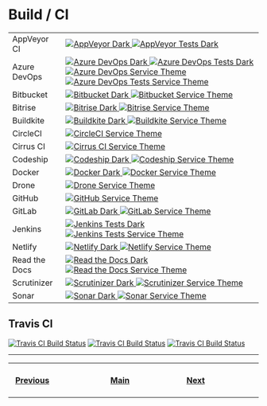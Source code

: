 # Build / CI

<table>
    <tr>
        <td>AppVeyor CI</td>
        <td>
            <a href="https://shields.io/category/build">
              <img
               src="https://img.shields.io/appveyor/build/gruntjs/grunt?branch=master&label=AppVeyor%20CI&logo=appveyor&logoColor=ffffff&labelColor=282828"
               alt="AppVeyor Dark"
              >
            </a>
            <a href="https://shields.io/category/build">
              <img
               src="https://img.shields.io/appveyor/tests/NZSmartie/coap-net-iu0to?compact_message&branch=master&label=AppVeyor%20Tests&logo=appveyor&logoColor=ffffff&labelColor=282828"
               alt="AppVeyor Tests Dark"
              >
            </a>
        </td>
    </tr>
    <tr>
        <td>Azure DevOps</td>
        <td>
            <a href="https://shields.io/category/build">
              <img
               src="https://img.shields.io/azure-devops/build/totodem/8cf3ec0e-d0c2-4fcd-8206-ad204f254a96/2?branch=master&label=Azure%20DevOps&logo=Microsoft%20Azure&logoColor=ffffff&labelColor=282828&style=flat"
               alt="Azure DevOps Dark"
              >
            </a>
            <a href="https://shields.io/category/build">
              <img
               src="https://img.shields.io/azure-devops/tests/azuredevops-powershell/azuredevops-powershell/1?compact_message&branch=master&label=Azure%20Tests&logo=Microsoft%20Azure&logoColor=ffffff&labelColor=282828&style=flat"
               alt="Azure DevOps Tests Dark"
              >
            </a>
            <a href="https://shields.io/category/build">
              <img
               src="https://img.shields.io/azure-devops/build/totodem/8cf3ec0e-d0c2-4fcd-8206-ad204f254a96/2?branch=master&label=Azure%20DevOps&logo=Microsoft%20Azure&logoColor=ffffff&labelColor=007fff&style=flat"
               alt="Azure DevOps Service Theme"
              >
            </a>
            <a href="https://shields.io/category/build">
              <img
               src="https://img.shields.io/azure-devops/tests/azuredevops-powershell/azuredevops-powershell/1?compact_message&branch=master&label=Azure%20Tests&logo=Microsoft%20Azure&logoColor=ffffff&labelColor=007fff&style=flat"
               alt="Azure DevOps Tests Service Theme"
              >
            </a>
        </td>
    </tr>
    <tr>
        <td>Bitbucket</td>
        <td>
            <a href="https://shields.io/category/build">
              <img
               src="https://img.shields.io/bitbucket/pipelines/atlassian/adf-builder-javascript/task/SECO-2168?branch=master&label=Bitbucket&logo=Bitbucket&logoColor=ffffff&labelColor=282828"
               alt="Bitbucket Dark"
              >
            </a>
            <a href="https://shields.io/category/build">
              <img
               src="https://img.shields.io/bitbucket/pipelines/atlassian/adf-builder-javascript/task/SECO-2168?branch=master&label=Bitbucket&logo=Bitbucket&logoColor=ffffff&labelColor=0052CC"
               alt="Bitbucket Service Theme"
              >
            </a>
        </td>
    </tr>
    <tr>
        <td>Bitrise</td>
        <td>
            <a href="https://shields.io/category/build">
              <img
               src="https://img.shields.io/bitbucket/pipelines/atlassian/adf-builder-javascript/task/SECO-2168?branch=master&label=Bitrise&logo=Bitrise&logoColor=ffffff&labelColor=282828"
               alt="Bitrise Dark"
              >
            </a>
            <a href="https://shields.io/category/build">
              <img
               src="https://img.shields.io/bitbucket/pipelines/atlassian/adf-builder-javascript/task/SECO-2168?branch=master&label=Bitrise&logo=Bitrise&logoColor=ffffff&labelColor=683D87"
               alt="Bitrise Service Theme"
              >
            </a>
        </td>
    </tr>
    <tr>
        <td>Buildkite</td>
        <td>
            <a href="https://shields.io/category/build">
              <img
               src="https://img.shields.io/buildkite/3826789cf8890b426057e6fe1c4e683bdf04fa24d498885489?branch=master&label=Buildkite&logo=Buildkite&logoColor=ffffff&labelColor=282828"
               alt="Buildkite Dark"
              >
            </a>
            <a href="https://shields.io/category/build">
              <img
               src="https://img.shields.io/buildkite/3826789cf8890b426057e6fe1c4e683bdf04fa24d498885489?branch=master&label=Buildkite&logo=Buildkite&logoColor=ffffff&labelColor=14CC80"
               alt="Buildkite Service Theme"
              >
            </a>
        </td>
    </tr>
    <tr>
        <td>CircleCI</td>
        <td>
            <a href="https://shields.io/category/build">
              <img
               src="https://img.shields.io/circleci/build/github/RedSparr0w/node-csgo-parser?branch=master&label=CircleCI&logo=CircleCI&logoColor=ffffff&labelColor=343434"
               alt="CircleCI Service Theme"
              >
            </a>
        </td>
    </tr>
    <tr>
        <td>Cirrus CI</td>
        <td>
            <a href="https://shields.io/category/build">
              <img
               src="https://img.shields.io/cirrus/github/flutter/flutter?branch=master&label=Cirrus%20CI&logo=Cirrus%20CI&logoColor=ffffff&labelColor=212121"
               alt="Cirrus CI Service Theme"
              >
            </a>
        </td>
    </tr>
    <tr>
        <td>Codeship</td>
        <td>
            <a href="https://shields.io/category/build">
              <img
               src="https://img.shields.io/codeship/d6c1ddd0-16a3-0132-5f85-2e35c05e22b1?branch=master&label=Codeship&logo=Codeship&logoColor=ffffff&labelColor=282828"
               alt="Codeship Dark"
              >
            </a>
            <a href="https://shields.io/category/build">
              <img
               src="https://img.shields.io/codeship/d6c1ddd0-16a3-0132-5f85-2e35c05e22b1?branch=master&label=Codeship&logo=Codeship&logoColor=ffffff&labelColor=3C4858"
               alt="Codeship Service Theme"
              >
            </a>
        </td>
    </tr>
    <tr>
        <td>Docker</td>
        <td>
            <a href="https://shields.io/category/build">
              <img
               src="https://img.shields.io/codeship/d6c1ddd0-16a3-0132-5f85-2e35c05e22b1?branch=master&label=Docker&logo=Docker&logoColor=ffffff&labelColor=282828"
               alt="Docker Dark"
              >
            </a>
            <a href="https://shields.io/category/build">
              <img
               src="https://img.shields.io/codeship/d6c1ddd0-16a3-0132-5f85-2e35c05e22b1?branch=master&label=Docker&logo=Docker&logoColor=ffffff&labelColor=2496ED"
               alt="Docker Service Theme"
              >
            </a>
        </td>
    </tr>
    <tr>
        <td>Drone</td>
        <td>
            <a href="https://shields.io/category/build">
              <img
               src="https://img.shields.io/drone/build/drone/drone?branch=master&label=Drone&logo=Drone&logoColor=ffffff&labelColor=212121"
               alt="Drone Service Theme"
              >
            </a>
        </td>
    </tr>
    <tr>
        <td>GitHub</td>
        <td>
            <a href="https://shields.io/category/build">
              <img
               src="https://img.shields.io/github/workflow/status/actions/toolkit/toolkit-unit-tests?branch=master&label=GitHub&logo=GitHub&logoColor=ffffff&labelColor=181717"
               alt="GitHub Service Theme"
              >
            </a>
        </td>
    </tr>
    <tr>
        <td>GitLab</td>
        <td>
            <a href="https://shields.io/category/build">
              <img
               src="https://img.shields.io/gitlab/pipeline/gitlab-org/gitlab/master?branch=master&label=GitLab&logo=GitLab&logoColor=ffffff&labelColor=282828"
               alt="GitLab Dark"
              >
            </a>
            <a href="https://shields.io/category/build">
              <img
               src="https://img.shields.io/gitlab/pipeline/gitlab-org/gitlab/master?branch=master&label=GitLab&logo=GitLab&logoColor=ffffff&labelColor=FCA121"
               alt="GitLab Service Theme"
              >
            </a>
        </td>
    </tr>
    <tr>
        <td>Jenkins</td>
        <td>
            <a href="https://shields.io/category/build">
              <img
               src="https://img.shields.io/jenkins/tests?compact_message&jobUrl=https%3A%2F%2Fjenkins.sqlalchemy.org%2Fjob%2Falembic_coverage&branch=master&label=Jenkins&logo=Jenkins&logoColor=ffffff&labelColor=282828"
               alt="Jenkins Tests Dark"
              >
            </a>
            <a href="https://shields.io/category/build">
              <img
               src="https://img.shields.io/jenkins/tests?compact_message&jobUrl=https%3A%2F%2Fjenkins.sqlalchemy.org%2Fjob%2Falembic_coverage&branch=master&label=Jenkins&logo=Jenkins&logoColor=ffffff&labelColor=D24939"
               alt="Jenkins Tests Service Theme"
              >
            </a>
        </td>
    </tr>
    <tr>
        <td>Netlify</td>
        <td>
            <a href="https://shields.io/category/build">
              <img
               src="https://img.shields.io/netlify/e6d5a4e0-dee1-4261-833e-2f47f509c68f?branch=master&label=Netlify&logo=Netlify&logoColor=ffffff&labelColor=282828"
               alt="Netlify Dark"
              >
            </a>
            <a href="https://shields.io/category/build">
              <img
               src="https://img.shields.io/netlify/e6d5a4e0-dee1-4261-833e-2f47f509c68f?branch=master&label=Netlify&logo=Netlify&logoColor=ffffff&labelColor=00C7B7"
               alt="Netlify Service Theme"
              >
            </a>
        </td>
    </tr>
    <tr>
        <td>Read the Docs</td>
        <td>
            <a href="https://shields.io/category/build">
              <img
               src="https://img.shields.io/readthedocs/pip?branch=master&label=Read%20the%20Docs&logo=Read%20the%20Docs&logoColor=ffffff&labelColor=282828"
               alt="Read the Docs Dark"
              >
            </a>
            <a href="https://shields.io/category/build">
              <img
               src="https://img.shields.io/readthedocs/pip?branch=master&label=Read%20the%20Docs&logo=Read%20the%20Docs&logoColor=ffffff&labelColor=8CA1AF"
               alt="Read the Docs Service Theme"
              >
            </a>
        </td>
    </tr>
    <tr>
        <td>Scrutinizer</td>
        <td>
            <a href="https://shields.io/category/build">
              <img
               src="https://img.shields.io/scrutinizer/build/g/filp/whoops?branch=master&label=Scrutinizer%20CI&logo=Scrutinizer%20CI&logoColor=ffffff&labelColor=282828"
               alt="Scrutinizer Dark"
              >
            </a>
            <a href="https://shields.io/category/build">
              <img
               src="https://img.shields.io/scrutinizer/build/g/filp/whoops?branch=master&label=Scrutinizer%20CI&logo=Scrutinizer%20CI&logoColor=ffffff&labelColor=8A9296"
               alt="Scrutinizer Service Theme"
              >
            </a>
        </td>
    </tr>
    <tr>
        <td>Sonar</td>
        <td>
            <a href="https://shields.io/category/build">
              <img
               src="https://img.shields.io/sonar/tests/mailbox-cleaner?compact_message&server=https%3A%2F%2Fsonarcloud.io&branch=master&label=SonarCloud&logo=SonarCloud&logoColor=ffffff&labelColor=282828"
               alt="Sonar Dark"
              >
            </a>
            <a href="https://shields.io/category/build">
              <img
               src="https://img.shields.io/sonar/tests/mailbox-cleaner?compact_message&server=https%3A%2F%2Fsonarcloud.io&branch=master&label=SonarCloud&logo=SonarCloud&logoColor=ffffff&labelColor=F3702A"
               alt="Sonar Service Theme"
              >
            </a>
        </td>
    </tr>
</table>

## Travis CI 
[![Travis CI Build Status](https://img.shields.io/travis/a-maliarov/amazoncaptcha?branch=master&label=Travis%20CI&logo=Travis%20CI&logoColor=ffffff&labelColor=2782f7)]()
[![Travis CI Build Status](https://img.shields.io/travis/a-maliarov/amazoncaptcha?branch=master&label=Travis%20CI&logo=Travis%20CI&logoColor=ffffff&labelColor=282828)]()
[![Travis CI Build Status](https://img.shields.io/travis/a-maliarov/amazoncaptcha?branch=master&label=Travis%20CI&logo=Travis%20CI&logoColor=D00000&labelColor=FFBA08)]()

---
<table>
    <tr>
        <th>&nbsp; &nbsp; &nbsp; &nbsp; &nbsp; &nbsp; &nbsp; &nbsp; &nbsp; &nbsp; &nbsp; &nbsp; &nbsp; &nbsp; &nbsp;<a href="https://github.com/a-maliarov/awesome-shields/blob/main/categories/other.md">Previous</a>&nbsp; &nbsp; &nbsp; &nbsp; &nbsp; &nbsp; &nbsp; &nbsp; &nbsp; &nbsp; &nbsp; &nbsp; &nbsp; &nbsp; &nbsp;</th>
        <th>&nbsp; &nbsp; &nbsp; &nbsp; &nbsp; &nbsp; &nbsp; &nbsp; &nbsp; &nbsp; &nbsp; &nbsp; &nbsp; &nbsp;<a href="https://github.com/a-maliarov/awesome-shields">Main</a>&nbsp; &nbsp; &nbsp; &nbsp; &nbsp; &nbsp; &nbsp; &nbsp; &nbsp; &nbsp; &nbsp; &nbsp; &nbsp; &nbsp;</th>
        <th>&nbsp; &nbsp; &nbsp; &nbsp; &nbsp; &nbsp; &nbsp; &nbsp; &nbsp; &nbsp; &nbsp; &nbsp; &nbsp; &nbsp; &nbsp;<a href="https://github.com/a-maliarov/awesome-shields/blob/main/categories/code_coverage.md">Next</a>&nbsp; &nbsp; &nbsp; &nbsp; &nbsp; &nbsp; &nbsp; &nbsp; &nbsp; &nbsp; &nbsp; &nbsp; &nbsp; &nbsp; &nbsp;</th>
    </tr>
</table>
